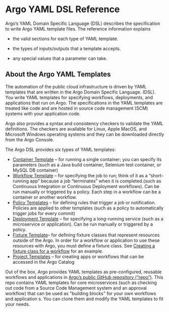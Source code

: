# Argo YAML DSL Reference

Argo’s YAML Domain Specific Language (DSL) describes the specification to write Argo YAML template files. The reference information explains

*   the valid sections for each type of YAML template.

*   the types of inputs/outputs that a template accepts.

*   any special values that a parameter can take.

## About the Argo YAML Templates

The automation of the public cloud infrastructure is driven by YAML templates that are written in the Argo Domain Specific Language. (DSL). You write YAML templates for specifying workflows, deployments, and applications that run on Argo. The specifications in the YAML templates are treated like code and are hosted in source code management (SCM) systems with your application code.

Argo also provides a syntax and consistency checkers to validate the YAML definitions. The checkers are available for Linux, Apple MacOS, and Microsoft Windows operating systems and they can be downloaded directly from the Argo Console.

The Argo DSL provides six types of YAML templates:

*   [Container Template](./../yaml/container_templates.md) – for running a single container; you can specify its parameters (such as a Java build container, Selenium test container, or MySQL DB container)
*   [Workflow Template](./../yaml/workflow_templates.md) – for specifying the job to run; think of it as a “short-running app” because a job “terminates” when it is completed.(such as Continuous Integration or Continuous Deployment workflows). Can be run manually or triggered by a policy. Each step in a workflow can be a container or another workflow.
*   [Policy Templates](./../yaml/policy_templates.md) – for defining rules that trigger a job or notification. Policies are applied to other templates (such as a policy to automatically trigger jobs for every commit)
*   [Deployment Template](./../yaml/deployment_template.md) – for specifying a long-running service (such as a microservice or application). Can be run manually or triggered by a policy.
*   [Fixture Template](./../yaml/fixture_template.md)– for defining fixture classes that represent resources outside of the Argo. In order for a workflow or application to use these resources with Argo, you must define a fixture class. See [Creating a fixture class for a workflow](ex_create_managed_fixtures.md#CreateFixture) for an example.
*   [Project Templates](./../yaml/project_templates.md) – for creating apps or workflows that can be accessed in the Argo Catalog

Out of the box, Argo provides YAML templates as pre-configured, reusable workflows and applications in [Argo’s public GitHub repository (“repo”)](https://github.com/argoproj "Argo GitHub Repository"). This repo contains YAML templates for core microservices (such as checking out code from a Source Code Management system and an approval workflow) that can be used as "building blocks" for your own workflows and application s. You can clone them and modify the YAML templates to fit your needs.
